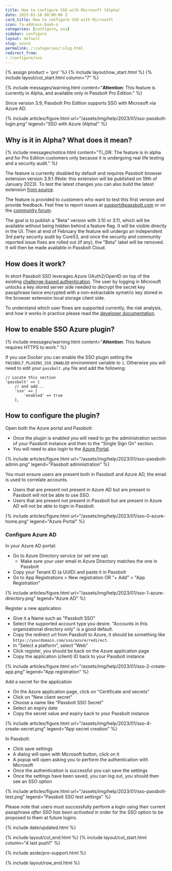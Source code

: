 ```yaml
---
title: How to configure SSO with Microsoft (Alpha)
date: 2023-01-18 00:00:00 Z
card_title: How to configure SSO with Microsoft
icon: fa-address-book-o
categories: [configure, sso]
sidebar: configure
layout: default
slug: azure
permalink: /:categories/:slug.html
redirect_from:
- /configure/sso
---
```


{% assign product = 'pro' %}
{% include layout/row_start.html %}
{% include layout/col_start.html column="7" %}

{% include messages/warning.html
content="**Attention**: This feature is currently in Alpha, and available only in Passbolt Pro Edition."
%}

Since version 3.9, Passbolt Pro Edition supports SSO with Microsoft via Azure AD. 

{% include articles/figure.html
url="/assets/img/help/2023/01/sso-passbolt-login.png"
legend="SSO with Azure (Alpha)"
%}

## Why is it in Alpha? What does it mean?

{% include messages/notice.html
content="TL;DR: The feature is in alpha and for Pro Edition customers only because it is undergoing real life testing and
a security audit."
%}

The feature is currently disabled by default and requires Passbolt browser extension version
3.9.1 (Note: this extension will be published on 19th of January 2023). To test the latest changes you can also build the 
latest extension [from source](https://github.com/passbolt/browser_extension).

The feature is provided to customers who want to test this first version and provide feedback. Feel free to report
issues at [support@passbolt.com](mailto:support@passbolt.com) or on the [community forum](https://community.passbolt.com).

The goal is to publish a "Beta" version with 3.10 or 3.11, which will be available without being hidden behind a 
feature flag. It will be visible directly in the UI. Then at end of February the feature will undergo an independent 
3rd party security audit by Cure53, and once the security and community reported issue fixes are rolled out (if any), 
the "Beta" label will be removed. It will then be made available in Passbolt Cloud.

## How does it work?

In short Passbolt SSO leverages Azure OAuth2/OpenID on top of the existing [challenge-based authentication](/api/authentication).
The user by logging in Microsoft unlocks a key stored server side needed to decrypt the secret key passphrase twice encrypted
with a non-extractable symetric key stored in the browser extension local storage client side. 

To understand which user flows are supported currently, the risk analysis, and how it works in practice please read the 
[developer documentation](https://docs.google.com/document/d/1S58TonJ2uXwkaKl7WwLzTzmwJGiSJdhlqP-xbmxFBd0/edit#heading=h.5z0ujk6vpr1j).

## How to enable SSO Azure plugin?

{% include messages/warning.html
content="**Attention**: This feature requires HTTPS to work."
%}

If you use Docker you can enable the SSO plugin setting the `PASSBOLT_PLUGINS_SSO_ENABLED` environment variable to `1`. Otherwise you will need
to edit your `passbolt.php` file and add the following:
```
// Locate this section
'passbolt' => [
    // and add...
    'sso' => [
        'enabled' => true
    ],
```

## How to configure the plugin?

Open both the Azure portal and Passbolt:
- Once the plugin is enabled you will need to go the administration section of your Passbolt instance and then to the "Single Sign On" section. 
- You will need to also login to the [Azure Portal](https://portal.azure.com).

{% include articles/figure.html
url="/assets/img/help/2023/01/sso-passbolt-admin.png"
legend="Passbolt administration"
%}

You must ensure users are present both in Passbolt and Azure AD, the email is used to correlate accounts.
- Users that are present not present in Azure AD but are present in Passbolt will not be able to use SSO.
- Users that are present not present in Passbolt but are present in Azure AD will not be able to login in Passbolt.

{% include articles/figure.html
url="/assets/img/help/2023/01/sso-0-azure-home.png"
legend="Azure Portal"
%}

### Configure Azure AD
In your Azure AD portal:
- Go to Azure Directory service (or set one up)
  - Make sure your user email in Azure Directory matches the one in Passbolt
- Copy your Tenant ID (a UUID) and paste it in Passbolt
- Go to App Registrations > New registration OR "+ Add" > "App Registration"

{% include articles/figure.html
url="/assets/img/help/2023/01/sso-1-azure-directory.png"
legend="Azure AD"
%}

Register a new application
- Give it a Name such as "Passbolt SSO"
- Select the supported account type you desire. "Accounts in this organizational directory only" is a good default.
- Copy the redirect url from Passbolt to Azure, it should be something like `https://yourdomain.com/sso/azure/redirect`.
- In "Select a platform", select "Web"
- Click register, you should be back on the Azure application page
- Copy the application (client) ID back to your Passbolt instance

{% include articles/figure.html
url="/assets/img/help/2023/01/sso-2-create-app.png"
legend="App registration"
%}

Add a secret for the application
- On the Azure application page, click on "Certificate and secrets"
- Click on "New client secret"
- Choose a name like "Passbolt SSO Secret"
- Select an expiry date
- Copy the secret value and expiry back to your Passbolt instance

{% include articles/figure.html
url="/assets/img/help/2023/01/sso-4-create-secret.png"
legend="App secret creation"
%}

In Passbolt:
- Click save settings
- A dialog will open with Microsoft button, click on it
- A popup will open asking you to perform the authentication with Microsoft
- Once the authentication is successful you can save the settings
- Once the settings have been saved, you can log out, you should then see an SSO option

{% include articles/figure.html
url="/assets/img/help/2023/01/sso-passbolt-test.png"
legend="Passbolt SSO test settings"
%}

Please note that users must successfully perform a login using their current passphrase *after SSO has been activated*
in order for the SSO option to be proposed to them at future logins. 

{% include date/updated.html %}

{% include layout/col_end.html %}
{% include layout/col_start.html column="4 last push1" %}

{% include aside/pro-support.html %}

{% include layout/row_end.html %}
